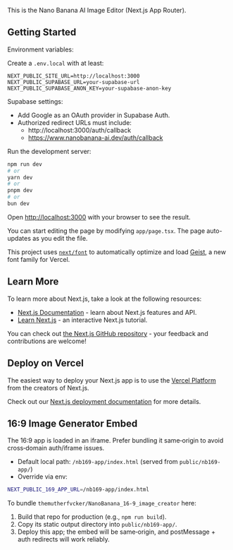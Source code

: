 This is the Nano Banana AI Image Editor (Next.js App Router).

## Getting Started

Environment variables:

Create a `.env.local` with at least:

```
NEXT_PUBLIC_SITE_URL=http://localhost:3000
NEXT_PUBLIC_SUPABASE_URL=your-supabase-url
NEXT_PUBLIC_SUPABASE_ANON_KEY=your-supabase-anon-key
```

Supabase settings:
- Add Google as an OAuth provider in Supabase Auth.
- Authorized redirect URLs must include:
  - http://localhost:3000/auth/callback
  - https://www.nanobanana-ai.dev/auth/callback

Run the development server:

```bash
npm run dev
# or
yarn dev
# or
pnpm dev
# or
bun dev
```

Open [http://localhost:3000](http://localhost:3000) with your browser to see the result.

You can start editing the page by modifying `app/page.tsx`. The page auto-updates as you edit the file.

This project uses [`next/font`](https://nextjs.org/docs/app/building-your-application/optimizing/fonts) to automatically optimize and load [Geist](https://vercel.com/font), a new font family for Vercel.

## Learn More

To learn more about Next.js, take a look at the following resources:

- [Next.js Documentation](https://nextjs.org/docs) - learn about Next.js features and API.
- [Learn Next.js](https://nextjs.org/learn) - an interactive Next.js tutorial.

You can check out [the Next.js GitHub repository](https://github.com/vercel/next.js) - your feedback and contributions are welcome!

## Deploy on Vercel

The easiest way to deploy your Next.js app is to use the [Vercel Platform](https://vercel.com/new?utm_medium=default-template&filter=next.js&utm_source=create-next-app&utm_campaign=create-next-app-readme) from the creators of Next.js.

Check out our [Next.js deployment documentation](https://nextjs.org/docs/app/building-your-application/deploying) for more details.

## 16:9 Image Generator Embed

The 16:9 app is loaded in an iframe. Prefer bundling it same‑origin to avoid cross‑domain auth/iframe issues.

- Default local path: `/nb169-app/index.html` (served from `public/nb169-app/`)
- Override via env:

```bash
NEXT_PUBLIC_169_APP_URL=/nb169-app/index.html
```

To bundle `themutherfvcker/NanoBanana_16-9_image_creator` here:

1) Build that repo for production (e.g., `npm run build`).
2) Copy its static output directory into `public/nb169-app/`.
3) Deploy this app; the embed will be same‑origin, and postMessage + auth redirects will work reliably.
